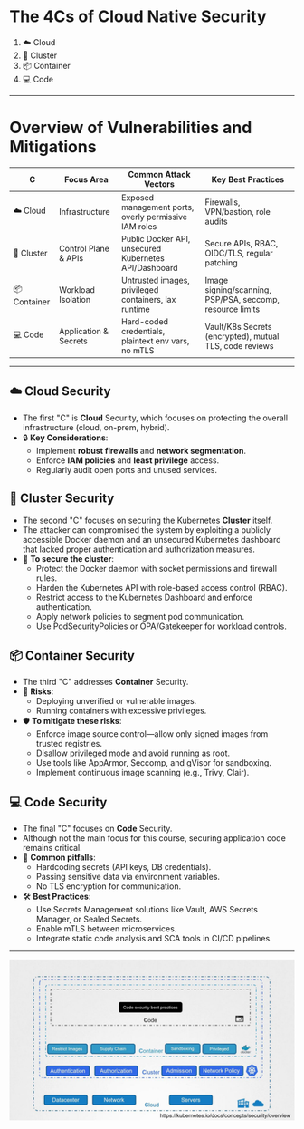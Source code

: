 # The 4Cs of Cloud Native Security

1. ☁️ Cloud
2. 🧱 Cluster
3. 📦 Container
4. 💻 Code

---

# Overview of Vulnerabilities and Mitigations
| C              | Focus Area         | Common Attack Vectors                                    | Key Best Practices |
|----------------|--------------------|----------------------------------------------------------|--------------------|
| ☁️ Cloud      | Infrastructure        | Exposed management ports, overly permissive IAM roles | Firewalls, VPN/bastion, role audits | 
| 🧱 Cluster    | Control Plane & APIs  | Public Docker API, unsecured Kubernetes API/Dashboard | Secure APIs, RBAC, OIDC/TLS, regular patching | 
| 📦 Container  | Workload Isolation    | Untrusted images, privileged containers, lax runtime  | Image signing/scanning, PSP/PSA, seccomp, resource limits | 
| 💻 Code       | Application & Secrets | Hard-coded credentials, plaintext env vars, no mTLS   | Vault/K8s Secrets (encrypted), mutual TLS, code reviews | 

---

## ☁️ Cloud Security
- The first "C" is **Cloud** Security, which focuses on protecting the overall infrastructure (cloud, on-prem, hybrid).
- 🔒 **Key Considerations**:
  - Implement **robust firewalls** and **network segmentation**.
  - Enforce **IAM policies** and **least privilege** access.
  - Regularly audit open ports and unused services.

## 🧱 Cluster Security
- The second "C" focuses on securing the Kubernetes **Cluster** itself.
- The attacker can compromised the system by exploiting a publicly accessible Docker daemon and an unsecured Kubernetes dashboard that lacked proper authentication and authorization measures.
- 🔐 **To secure the cluster**:
  - Protect the Docker daemon with socket permissions and firewall rules.
  - Harden the Kubernetes API with role-based access control (RBAC).
  - Restrict access to the Kubernetes Dashboard and enforce authentication.
  - Apply network policies to segment pod communication.
  - Use PodSecurityPolicies or OPA/Gatekeeper for workload controls.

## 📦 Container Security
- The third "C" addresses **Container** Security.
- 🧱 **Risks**:
  - Deploying unverified or vulnerable images.
  - Running containers with excessive privileges.
- 🛡️ **To mitigate these risks**:
  - Enforce image source control—allow only signed images from trusted registries.
  - Disallow privileged mode and avoid running as root.
  - Use tools like AppArmor, Seccomp, and gVisor for sandboxing.
  - Implement continuous image scanning (e.g., Trivy, Clair).

## 💻 Code Security 
- The final "C" focuses on **Code** Security.
- Although not the main focus for this course, securing application code remains critical. 
- 🔑 **Common pitfalls**:
  - Hardcoding secrets (API keys, DB credentials).
  - Passing sensitive data via environment variables.
  - No TLS encryption for communication.
- 🛠️ **Best Practices**:
  - Use Secrets Management solutions like Vault, AWS Secrets Manager, or Sealed Secrets.
  - Enable mTLS between microservices.
  - Integrate static code analysis and SCA tools in CI/CD pipelines.


---

![4Cs of Cloud Native Security](../images/4Cs.png)